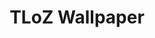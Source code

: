 ---
title: TLoZ Wallpaper
publishDate: 2020-10-28 00:00:00
img: /assets/work/1-me/illustrations/TheLegendofIMAC.png
img_alt: THoZ illustration
description: |
  Illustation fan-art de la licence The Legend of Zelda
  
tags:
  - Krita
  - Graphisme
  - Illustration
---